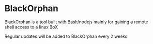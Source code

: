 # BlackOrphan
BlackOrphan is a tool built with Bash/nodejs mainly for gaining a remote shell access to a linux BoX

Regular updates will be added to BlackOrphan every 2 weeks
